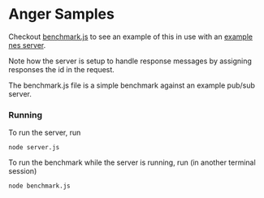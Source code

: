 # Anger Samples

Checkout [benchmark.js](./benchmark.js) to see an example of this in use with an [example nes server](./server.js).

Note how the server is setup to handle response messages by assigning responses the id in the request.

The benchmark.js file is a simple benchmark against an example pub/sub server.

### Running

To run the server, run

```
node server.js
```

To run the benchmark while the server is running, run (in another terminal session)

```
node benchmark.js
```
